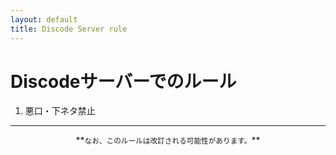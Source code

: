 ```yaml
---
layout: default
title: Discode Server rule
---
```


# Discodeサーバーでのルール

1. 悪口・下ネタ禁止

---
<div align="center">
    **<small>なお、このルールは改訂される可能性があります。</small>**
</div>